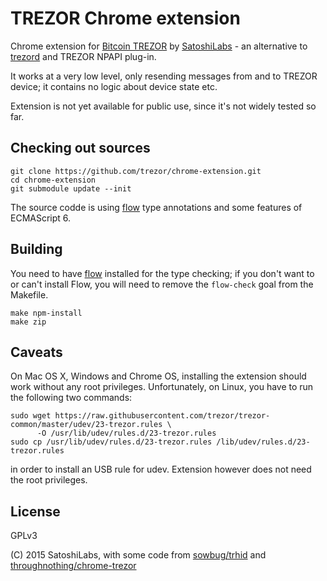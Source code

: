 TREZOR Chrome extension
===

Chrome extension for [Bitcoin TREZOR](https://www.bitcointrezor.com/) by [SatoshiLabs](http://satoshilabs.com/) - an alternative to [trezord](https://github.com/trezor/trezord) and TREZOR NPAPI plug-in.

It works at a very low level, only resending messages from and to TREZOR device; it contains no logic about device state etc.

Extension is not yet available for public use, since it's not widely tested so far.


Checking out sources
--------------------

```
git clone https://github.com/trezor/chrome-extension.git
cd chrome-extension
git submodule update --init
```

The source codde is using [flow](http://flowtype.org) type annotations and some features of ECMAScript 6.

Building
--------

You need to have [flow](http://flowtype.org) installed for the type checking; if you don't want to or can't install Flow, you will need to remove the `flow-check` goal from the Makefile. 

```
make npm-install
make zip
```


Caveats
-------

On Mac OS X, Windows and Chrome OS, installing the extension should work without any root privileges. Unfortunately, on Linux, you have to run the following two commands:

```
sudo wget https://raw.githubusercontent.com/trezor/trezor-common/master/udev/23-trezor.rules \
      -O /usr/lib/udev/rules.d/23-trezor.rules
sudo cp /usr/lib/udev/rules.d/23-trezor.rules /lib/udev/rules.d/23-trezor.rules 
```

in order to install an USB rule for udev. Extension however does not need the root privileges.


License
---

GPLv3

(C) 2015 SatoshiLabs, with some code from [sowbug/trhid](https://github.com/sowbug/trhid) and [throughnothing/chrome-trezor](https://github.com/throughnothing/chrome-trezor)
